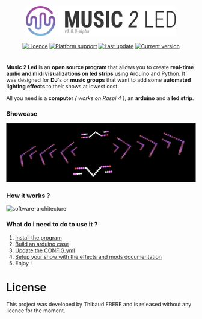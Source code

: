 <!--

  # FOR V1

    FEATURES

    - Create a configuration file creator
    - - 3D Shape editor
    - - Testeur de midi et de audio

    FRONT

    - Beautiful gif for GUI
    - Fix cannot rename a state that is already taken
    - Change "audio channels" by their log frequency reference
    - Change "audio gain" by his real value
    OK - Change spectrograph by having bass at bottom
    - Fix AudioViz auto width sizeMe

    BACK

    - Piano note chunked has to be reverse / mirrorable
    - Rendre le spectrum et fire generique à color ?

    SERIAL TO LED
    - Windows handling
    - Packshot photo

 -->

<p align="center">
  <a href="https://github.com/tfrere/music-to-led" title="haxe.org"><img src="images/logo.svg" width="400"></a>
</p>
<p align="center">
<a href="https://github.com/tfrere/music-to-led#licence"><img src="https://img.shields.io/badge/licence-MIT-green" alt="Licence"></a>
<a href="https://github.com/tfrere/music-to-led"><img src="https://img.shields.io/badge/platform-osx--64%20%7C%20linux--64-lightgrey" alt="Platform support"></a>
<a href="https://github.com/tfrere/music-to-led"><img src="https://img.shields.io/github/last-commit/tfrere/music-to-led" alt="Last update"></a>
<a href="https://github.com/tfrere/music-to-led"><img src="https://img.shields.io/github/v/tag/tfrere/music-to-led" alt="Current version"></a>
</p>

#

**Music 2 Led** is an **open source program** that allows you to create **real-time audio and midi visualizations on led strips** using Arduino and Python. It was designed for **DJ**'s or **music groups** that want to add some **automated lighting effects** to their shows at lowest cost.

All you need is a **computer** _( works on Raspi 4 )_, an **arduino** and a **led strip**.

### Showcase

![showcase-abstract-one](images/showcase-abstract-one.gif)

### How it works ?

![software-architecture](images/archi.png)

### What do i need to do to use it ?

1. [Install the program](#python-program)
2. [Build an arduino case](#arduino-part)
3. [Update the CONFIG.yml](#configuration)
4. [Setup your show with the effects and mods documentation](#effects---modes)
5. Enjoy !

# License

This project was developed by Thibaud FRERE and is released without any licence for the moment.
